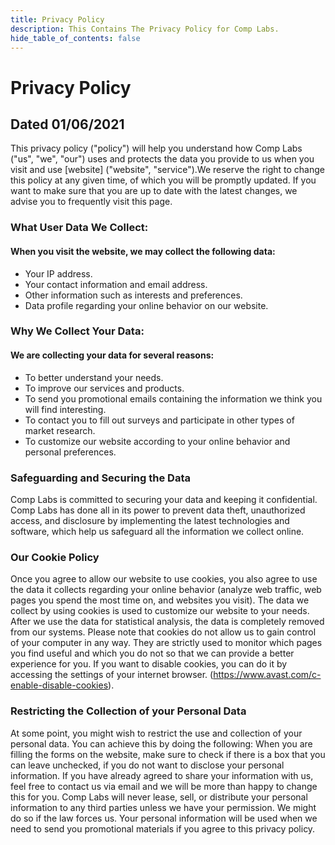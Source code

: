 ```yaml
---
title: Privacy Policy
description: This Contains The Privacy Policy for Comp Labs.
hide_table_of_contents: false
---
```


# Privacy Policy
## Dated 01/06/2021

This privacy policy ("policy") will help you understand how Comp Labs ("us", "we", "our") uses and protects the data you provide to us when you visit and use [website] ("website", "service").We reserve the right to change this policy at any given time, of which you will be promptly updated. If you want to make sure that you are up to date with the latest changes, we advise you to frequently visit this page.

### What User Data We Collect:
#### When you visit the website, we may collect the following data:
- Your IP address.
- Your contact information and email address.
- Other information such as interests and preferences.
- Data profile regarding your online behavior on our website.

### Why We Collect Your Data:
#### We are collecting your data for several reasons:
- To better understand your needs.
- To improve our services and products.
- To send you promotional emails containing the information we think you will find interesting.
- To contact you to fill out surveys and participate in other types of market research.
- To customize our website according to your online behavior and personal preferences.

### Safeguarding and Securing the Data
Comp Labs is committed to securing your data and keeping it confidential. Comp Labs has done all in its power to prevent data theft, unauthorized access, and disclosure by implementing the latest technologies and software, which help us safeguard all the information we collect online.

### Our Cookie Policy
Once you agree to allow our website to use cookies, you also agree to use the data it collects regarding your online behavior (analyze web traffic, web pages you spend the most time on, and websites you visit).
The data we collect by using cookies is used to customize our website to your needs. After we use the data for statistical analysis, the data is completely removed from our systems.
Please note that cookies do not allow us to gain control of your computer in any way. They are strictly used to monitor which pages you find useful and which you do not so that we can provide a better experience for you.
If you want to disable cookies, you can do it by accessing the settings of your internet browser. (https://www.avast.com/c-enable-disable-cookies).

### Restricting the Collection of your Personal Data
At some point, you might wish to restrict the use and collection of your personal data. You can achieve this by doing the following:
When you are filling the forms on the website, make sure to check if there is a box that you can leave unchecked, if you do not want to disclose your personal information.
If you have already agreed to share your information with us, feel free to contact us via email and we will be more than happy to change this for you.
Comp Labs will never lease, sell, or distribute your personal information to any third parties unless we have your permission. We might do so if the law forces us. Your personal information will be used when we need to send you promotional materials if you agree to this privacy policy.